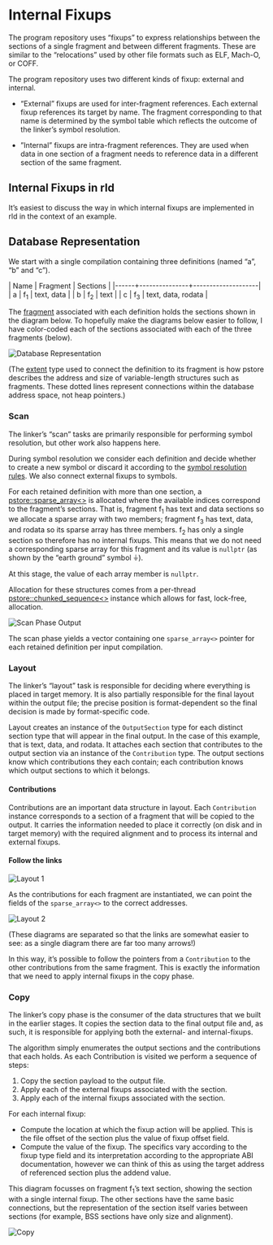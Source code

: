 # Internal Fixups

The program repository uses “fixups” to express relationships between the sections of a single fragment and between different fragments. These are similar to the “relocations” used by other file formats such as ELF, Mach-O, or COFF. 

The program repository uses two different kinds of fixup: external and internal.

- “External” fixups are used for inter-fragment references. Each external fixup references its target by name. The fragment corresponding to that name is determined by the symbol table which reflects the outcome of the linker’s symbol resolution.

- ”Internal” fixups are intra-fragment references. They are used when data in one section of a fragment needs to reference data in a different section of the same fragment.

## Internal Fixups in rld

It’s easiest to discuss the way in which internal fixups are implemented in rld in the context of an example.

## Database Representation

We start with a single compilation containing three definitions (named “a”, “b” and “c”). 

| Name | Fragment      | Sections           |
|------+---------------+--------------------|
| a    | f<sub>1</sub> | text, data         |
| b    | f<sub>2</sub> | text               |
| c    | f<sub>3</sub> | text, data, rodata |

The [fragment]() associated with each definition holds the sections shown in the diagram below. To hopefully make the diagrams below easier to follow, I have color-coded each of the sections associated with each of the three fragments (below).

![Database Representation](images/db.svg)

(The [extent](https://codedocs.xyz/paulhuggett/pstore2/structpstore_1_1extent.html) type used to connect the definition to its fragment is how pstore describes the address and size of variable-length structures such as fragments. These dotted lines represent connections within the database address space, not heap pointers.)

### Scan

The linker’s “scan” tasks are primarily responsible for performing symbol resolution, but other work also happens here.

During symbol resolution we consider each definition and decide whether to create a new symbol or discard it according to the [symbol resolution rules](https://github.com/SNSystems/llvm-project-prepo/wiki/%5Brld%5D-Symbol-resolution-rules). We also connect external fixups to symbols.

For each retained definition with more than one section, a [pstore::sparse\_array<>](https://codedocs.xyz/paulhuggett/pstore2/classpstore_1_1sparse__array.html#details) is allocated where the available indices correspond to the fragment’s sections. That is, fragment f<sub>1</sub> has text and data sections so we allocate a sparse array with two members; fragment f<sub>3</sub> has text, data, and rodata so its sparse array has three members. f<sub>2</sub> has only a single section so therefore has no internal fixups. This means that we do not need a corresponding sparse array for this fragment and its value is `nullptr` (as shown by the “earth ground” symbol ⏚).

At this stage, the value of each array member is `nullptr`.

Allocation for these structures comes from a per-thread [pstore::chunked_sequence<>](https://codedocs.xyz/paulhuggett/pstore2/classpstore_1_1chunked__sequence.html) instance which allows for fast, lock-free, allocation.

![Scan Phase Output](images/scan.svg)

The scan phase yields a vector containing one `sparse_array<>` pointer for each retained definition per input compilation.

### Layout

The linker’s “layout” task is responsible for deciding where everything is placed in target memory. It is also partially responsible for the final layout within the output file; the precise position is format-dependent so the final decision is made by format-specific code.

Layout creates an instance of the `OutputSection` type for each distinct section type that will appear in the final output. In the case of this example, that is text, data, and rodata. It attaches each section that contributes to the output section via an instance of the `Contribution` type. The output sections know which contributions they each contain; each contribution knows which output sections to which it belongs.

#### Contributions

Contributions are an important data structure in layout. Each `Contribution` instance corresponds to a section of a fragment that will be copied to the output. It carries the information needed to place it correctly (on disk and in target memory) with the required alignment and to process its internal and external fixups.

#### Follow the links

![Layout 1](images/layout1.svg)

As the contributions for each fragment are instantiated, we can point the fields of the `sparse_array<>` to the correct addresses.

![Layout 2](images/layout2.svg)

(These diagrams are separated so that the links are somewhat easier to see: as a single diagram there are far too many arrows!)

In this way, it’s possible to follow the pointers from a `Contribution` to the other contributions from the same fragment. This is exactly the information that we need to apply internal fixups in the copy phase.

### Copy

The linker’s copy phase is the consumer of the data structures that we built in the earlier stages. It copies the section data to the final output file and, as such, it is responsible for applying both the external- and internal-fixups.

The algorithm simply enumerates the output sections and the contributions that each holds. As each Contribution is visited we perform a sequence of steps:

1. Copy the section payload to the output file.
1. Apply each of the external fixups associated with the section.
1. Apply each of the internal fixups associated with the section.

For each internal fixup:

- Compute the location at which the fixup action will be applied. This is the file offset of the section plus the value of fixup offset field.
- Compute the value of the fixup. The specifics vary according to the fixup type field and its interpretation according to the appropriate ABI documentation, however we can think of this as using the target address of referenced section plus the addend value.

This diagram focusses on fragment f<sub>1</sub>’s text section, showing the section with a single internal fixup. The other sections have the same basic connections, but the representation of the section itself varies between sections (for example, BSS sections have only size and alignment).
    
![Copy](images/copy.svg)